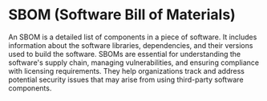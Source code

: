 # SBOM (Software Bill of Materials)

An SBOM is a detailed list of components in a piece of software. It includes information about the software libraries, dependencies, and their versions used to build the software. SBOMs are essential for understanding the software's supply chain, managing vulnerabilities, and ensuring compliance with licensing requirements. They help organizations track and address potential security issues that may arise from using third-party software components.
